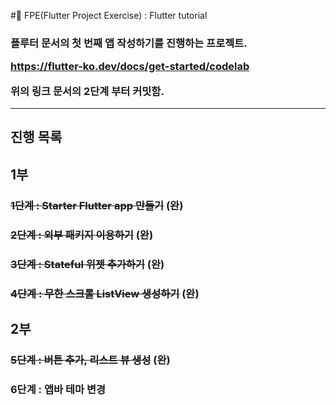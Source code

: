 #🚀 FPE(Flutter Project Exercise) : Flutter tutorial
<H3>플루터 문서의 첫 번째 앱 작성하기를 진행하는 프로젝트.

https://flutter-ko.dev/docs/get-started/codelab

위의 링크 문서의 2단계 부터 커밋함.</H3>
***
<H2> 진행 목록</H2>

<H2> 1부 </H2>

### ~~1단계 : Starter Flutter app 만들기~~ __(완)__
### ~~2단계 : 외부 패키지 이용하기~~ **(완)**
### ~~3단계 : Stateful 위젯 추가하기~~ **(완)** 
### ~~4단계 : 무한 스크롤 ListView 생성하기~~ **(완)**

<H2> 2부 </H2> 

### ~~5단계 : 버튼 추가, 리스트 뷰 생성~~ **(완)** 
### 6단계 : 앱바 테마 변경